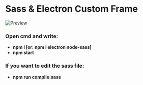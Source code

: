 # Sass & Electron Custom Frame

![Preview](https://i.ibb.co/FnrcVgT/indir.png)

### **Open cmd and write:**
- **npm i [or: npm i electron node-sass]**
- **npm start**

### **If you want to edit the sass file:**
- **npm run compile:sass**
